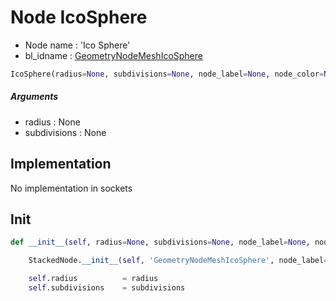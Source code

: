 # Node IcoSphere

- Node name : 'Ico Sphere'
- bl_idname : [GeometryNodeMeshIcoSphere](https://docs.blender.org/api/current/bpy.types.GeometryNodeMeshIcoSphere.html)


``` python
IcoSphere(radius=None, subdivisions=None, node_label=None, node_color=None)
```
##### Arguments

- radius : None
- subdivisions : None

## Implementation

No implementation in sockets

## Init

``` python
def __init__(self, radius=None, subdivisions=None, node_label=None, node_color=None):

    StackedNode.__init__(self, 'GeometryNodeMeshIcoSphere', node_label=node_label, node_color=node_color)

    self.radius          = radius
    self.subdivisions    = subdivisions
```
